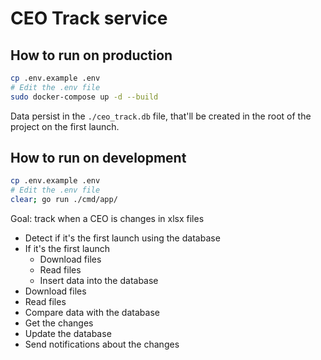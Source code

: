  # CEO Track service

## How to run on production

```bash
cp .env.example .env
# Edit the .env file
sudo docker-compose up -d --build
```
Data persist in the `./ceo_track.db` file, that'll be created in the root of the project on the first launch.

## How to run on development

```bash
cp .env.example .env
# Edit the .env file
clear; go run ./cmd/app/
```

Goal: track when a CEO is changes in xlsx files

- Detect if it's the first launch using the database
- If it's the first launch
  - Download files
  - Read files
  - Insert data into the database
- Download files
- Read files
- Compare data with the database
- Get the changes
- Update the database
- Send notifications about the changes